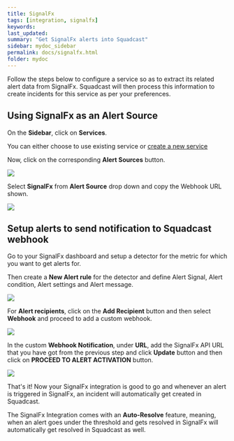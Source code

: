 ```yaml
---
title: SignalFx
tags: [integration, signalfx]
keywords: 
last_updated: 
summary: "Get SignalFx alerts into Squadcast"
sidebar: mydoc_sidebar
permalink: docs/signalfx.html
folder: mydoc
---
```


Follow the steps below to configure a service so as to extract its related alert data from SignalFx. Squadcast will then process this information to create incidents for this service as per your preferences.

## Using SignalFx as an Alert Source

On the **Sidebar**, click on **Services**.

You can either choose to use existing service or [create a new service](adding-a-service.html)

Now, click on the corresponding **Alert Sources** button.

![](images/integration_1.png)

Select **SignalFx** from  **Alert Source** drop down and copy the Webhook URL shown.

![](images/signalfx_1.png)

## Setup alerts to send notification to Squadcast webhook

Go to your SignalFx dashboard and setup a detector for the metric for which you want to get alerts for.

Then create a **New Alert rule** for the detector and define Alert Signal, Alert condition, Alert settings and Alert message.

![](images/signalfx_2.png)

For **Alert recipients**, click on the **Add Recipient** button and then select **Webhook** and proceed to add a custom webhook.

![](images/signalfx_3.png)

In the custom **Webhook Notification**, under **URL**, add the SignalFx API URL that you have got from the previous step and click **Update** button and then click on **PROCEED TO ALERT ACTIVATION** button.

![](images/signalfx_4.png)

That's it! Now your SignalFx integration is good to go and whenever an alert is triggered in SignalFx, an incident will automatically get created in Squadcast.

The SignalFx Integration comes with an **Auto-Resolve** feature, meaning, when an alert goes under the threshold and gets resolved in SignalFx will automatically get resolved in Squadcast as well.